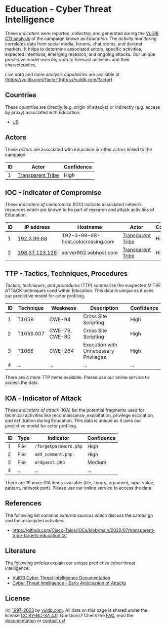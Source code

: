 # Education - Cyber Threat Intelligence

These _indicators_ were reported, collected, and generated during the [VulDB CTI analysis](https://vuldb.com/?kb.cti) of the campaign known as _Education_. The _activity monitoring_ correlates data from social media, forums, chat rooms, and darknet markets. It helps to determine associated actors, specific activities, expected intentions, emerging research, and ongoing attacks. Our unique _predictive model_ uses _big data_ to forecast activities and their characteristics.

_Live data_ and more _analysis capabilities_ are available at [https://vuldb.com/?actor](https://vuldb.com/?actor)

## Countries

These _countries_ are directly (e.g. origin of attacks) or indirectly (e.g. access by proxy) associated with Education:

* [US](https://vuldb.com/?country.us)

## Actors

These _actors_ are associated with Education or other actors linked to the campaign.

ID | Actor | Confidence
-- | ----- | ----------
1 | [Transparent Tribe](https://vuldb.com/?actor.transparent_tribe) | High

## IOC - Indicator of Compromise

These _indicators of compromise_ (IOC) indicate associated network resources which are known to be part of research and attack activities of Education.

ID | IP address | Hostname | Actor | Confidence
-- | ---------- | -------- | ----- | ----------
1 | [192.3.99.68](https://vuldb.com/?ip.192.3.99.68) | 192-3-99-68-host.colocrossing.com | [Transparent Tribe](https://vuldb.com/?actor.transparent_tribe) | High
2 | [198.37.123.126](https://vuldb.com/?ip.198.37.123.126) | server902.vebhost.com | [Transparent Tribe](https://vuldb.com/?actor.transparent_tribe) | High

## TTP - Tactics, Techniques, Procedures

_Tactics, techniques, and procedures_ (TTP) summarize the suspected MITRE ATT&CK techniques used within Education. This data is unique as it uses our predictive model for actor profiling.

ID | Technique | Weakness | Description | Confidence
-- | --------- | -------- | ----------- | ----------
1 | T1059 | CWE-94 | Cross Site Scripting | High
2 | T1059.007 | CWE-79, CWE-80 | Cross Site Scripting | High
3 | T1068 | CWE-264 | Execution with Unnecessary Privileges | High
4 | ... | ... | ... | ...

There are 4 more TTP items available. Please use our online service to access the data.

## IOA - Indicator of Attack

These _indicators of attack_ (IOA) list the potential fragments used for technical activities like reconnaissance, exploitation, privilege escalation, and exfiltration during Education. This data is unique as it uses our predictive model for actor profiling.

ID | Type | Indicator | Confidence
-- | ---- | --------- | ----------
1 | File | `/forgetpassword.php` | High
2 | File | `add_comment.php` | High
3 | File | `ardguest.php` | Medium
4 | ... | ... | ...

There are 19 more IOA items available (file, library, argument, input value, pattern, network port). Please use our online service to access the data.

## References

The following list contains _external sources_ which discuss the campaign and the associated activities:

* https://github.com/Cisco-Talos/IOCs/blob/main/2022/07/transparent-tribe-targets-education.txt

## Literature

The following _articles_ explain our unique predictive cyber threat intelligence:

* [VulDB Cyber Threat Intelligence Documentation](https://vuldb.com/?kb.cti)
* [Cyber Threat Intelligence - Early Anticipation of Attacks](https://www.scip.ch/en/?labs.20201022)

## License

(c) [1997-2023](https://vuldb.com/?kb.changelog) by [vuldb.com](https://vuldb.com/?kb.about). All data on this page is shared under the license [CC BY-NC-SA 4.0](https://creativecommons.org/licenses/by-nc-sa/4.0/). Questions? Check the [FAQ](https://vuldb.com/?kb.faq), read the [documentation](https://vuldb.com/?kb) or [contact us](https://vuldb.com/?contact)!
